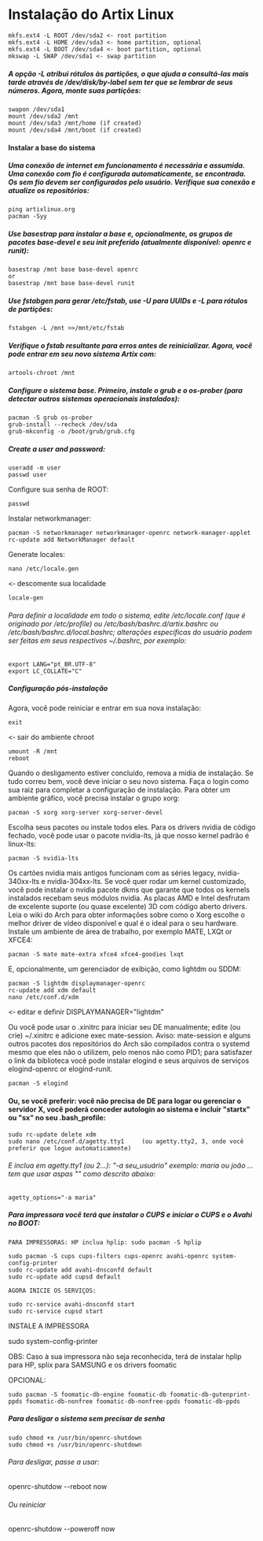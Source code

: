 # Instalação do Artix Linux

```
mkfs.ext4 -L ROOT /dev/sda2 <‐ root partition
mkfs.ext4 -L HOME /dev/sda3 <‐ home partition, optional
mkfs.ext4 -L BOOT /dev/sda4 <‐ boot partition, optional
mkswap -L SWAP /dev/sda1 <‐ swap partition
```


##### A opção -L atribui rótulos às partições, o que ajuda a consultá-las mais tarde através de /dev/disk/by-label sem ter que se lembrar de seus números. Agora, monte suas partições:


```
swapon /dev/sda1
mount /dev/sda2 /mnt
mount /dev/sda3 /mnt/home (if created)
mount /dev/sda4 /mnt/boot (if created)
```

#### Instalar a base do sistema

##### Uma conexão de internet em funcionamento é necessária e assumida. Uma conexão com fio é configurada automaticamente, se encontrada. Os sem fio devem ser configurados pelo usuário. Verifique sua conexão e atualize os repositórios:

```
ping artixlinux.org
pacman -Syy
```
##### Use basestrap para instalar a base e, opcionalmente, os grupos de pacotes base-devel e seu init preferido (atualmente disponível: openrc e runit):

```
basestrap /mnt base base-devel openrc
or
basestrap /mnt base base-devel runit
```

##### Use fstabgen para gerar /etc/fstab, use -U para UUIDs e -L para rótulos de partições:

```
fstabgen -L /mnt >>/mnt/etc/fstab
```

##### Verifique o fstab resultante para erros antes de reinicializar. Agora, você pode entrar em seu novo sistema Artix com:

    artools-chroot /mnt

##### Configure o sistema base. Primeiro, instale o grub e o os-prober (para detectar outros sistemas operacionais instalados):

```
pacman -S grub os‐prober
grub-install --recheck /dev/sda
grub-mkconfig -o /boot/grub/grub.cfg
```

##### Create a user and password:

```
useradd -m user
passwd user
```

Configure sua senha de ROOT:

    passwd

Instalar networkmanager:

```
pacman -S networkmanager networkmanager-openrc network-manager-applet
rc‐update add NetworkManager default
```

Generate locales:

    nano /etc/locale.gen

<‐ descomente sua localidade

    locale-gen

###### Para definir a localidade em todo o sistema, edite /etc/locale.conf (que é originado por /etc/profile) ou /etc/bash/bashrc.d/artix.bashrc ou /etc/bash/bashrc.d/local.bashrc; alterações específicas do usuário podem ser feitas em seus respectivos ~/.bashrc, por exemplo:

```
export LANG="pt_BR.UTF‐8"
export LC_COLLATE="C"
```

##### Configuração pós-instalação

Agora, você pode reiniciar e entrar em sua nova instalação:

    exit

<‐ sair do ambiente chroot

```
umount -R /mnt
reboot
```

Quando o desligamento estiver concluído, remova a mídia de instalação. Se tudo correu bem, você deve iniciar o seu novo sistema. Faça o login como sua raiz para completar a configuração de instalação. Para obter um ambiente gráfico, você precisa instalar o grupo xorg:

    pacman -S xorg xorg-server xorg-server-devel

Escolha seus pacotes ou instale todos eles. Para os drivers nvidia de código fechado, você pode usar o pacote nvidia-lts, já que nosso kernel padrão é linux-lts:

    pacman -S nvidia-lts

Os cartões nvidia mais antigos funcionam com as séries legacy, nvidia-340xx-lts e nvidia-304xx-lts. Se você quer rodar um kernel customizado, você pode instalar o nvidia pacote dkms que garante que todos os kernels instalados recebam seus módulos nvidia. As placas AMD e Intel desfrutam de excelente suporte (ou quase excelente) 3D com código aberto drivers. Leia o wiki do Arch para obter informações sobre como o Xorg escolhe o melhor driver de vídeo disponível e qual é o ideal para o seu hardware. Instale um ambiente de área de trabalho, por exemplo MATE, LXQt or XFCE4:

    pacman -S mate mate‐extra xfce4 xfce4‐goodies lxqt

E, opcionalmente, um gerenciador de exibição, como lightdm ou SDDM:

```
pacman -S lightdm displaymanager-openrc
rc-update add xdm default
nano /etc/conf.d/xdm
```

<‐ editar e definir DISPLAYMANAGER="lightdm"

Ou você pode usar o .xinitrc para iniciar seu DE manualmente; edite (ou crie) ~/.xinitrc e adicione exec mate-session. Aviso: mate-session e alguns outros pacotes dos repositórios do Arch são compilados contra o systemd mesmo que eles não o utilizem, pelo menos não como PID1; para satisfazer o link da biblioteca você pode instalar elogind e seus arquivos de serviços elogind-openrc or elogind-runit.

    pacman ‐S elogind

#### Ou, se você preferir: você não precisa de DE para logar ou gerenciar o servidor X, você poderá conceder autologin ao sistema e incluir "startx" ou "sx" no seu .bash_profile:

```
sudo rc-update delete xdm
sudo nano /etc/conf.d/agetty.tty1     (ou agetty.tty2, 3, onde você preferir que logue automaticamente)
```
###### E inclua em agetty.tty1 (ou 2...): "-a seu_usuário" exemplo: maria ou joão ... tem que usar aspas "" como descrito abaixo:

    agetty_options="-a maria"

##### Para impressora você terá que instalar o CUPS e iniciar o CUPS e o Avahi no BOOT:

```
PARA IMPRESSORAS: HP inclua hplip: sudo pacman -S hplip

sudo pacman -S cups cups-filters cups-openrc avahi-openrc system-config-printer
sudo rc-update add avahi-dnsconfd default
sudo rc-update add cupsd default

AGORA INICIE OS SERVIÇOS:

sudo rc-service avahi-dnsconfd start
sudo rc-service cupsd start
```

INSTALE A IMPRESSORA

sudo system-config-printer

OBS: Caso à sua impressora não seja reconhecida, terá de instalar hplip para HP, splix para SAMSUNG e os drivers foomatic

OPCIONAL:

    sudo pacman -S foomatic-db-engine foomatic-db foomatic-db-gutenprint-ppds foomatic-db-nonfree foomatic-db-nonfree-ppds foomatic-db-ppds

##### Para desligar o sistema sem precisar de senha

```
sudo chmod +x /usr/bin/openrc-shutdown
sudo chmod +s /usr/bin/openrc-shutdown
```

###### Para desligar, passe a usar:

openrc-shutdow --reboot now

###### Ou reiniciar
openrc-shutdow --poweroff now
